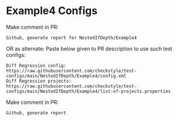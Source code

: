 # Example4 Configs
Make comment in PR:
```
Github, generate report for NestedIfDepth/Example4
```
OR as alternate:
Paste below given to PR description to use such test configs:
```
Diff Regression config: https://raw.githubusercontent.com/checkstyle/test-configs/main/NestedIfDepth/Example4/config.xml
Diff Regression projects: https://raw.githubusercontent.com/checkstyle/test-configs/main/NestedIfDepth/Example4/list-of-projects.properties
```
Make comment in PR:
```
Github, generate report
```
